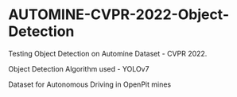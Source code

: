 # AUTOMINE-CVPR-2022-Object-Detection
Testing Object Detection on Automine Dataset - CVPR 2022. 

Object Detection Algorithm used - YOLOv7

Dataset for Autonomous Driving in OpenPit mines
